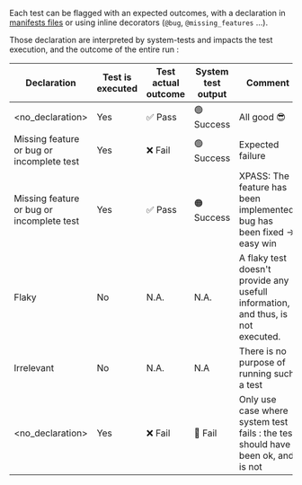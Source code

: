 Each test can be flagged with an expected outcomes, with a declaration in [manifests files](../edit/manifest.md) or using inline decorators (`@bug`, `@missing_features` ...).

Those declaration are interpreted by system-tests and impacts the test execution, and the outcome of the entire run :

| Declaration                                      | Test is executed  | Test actual outcome | System test output  | Comment
| -                                                | -                 | -                   | -                   | -
| \<no_declaration>                                | Yes               | ✅ Pass             | 🟢 Success          | All good :sunglasses:
| Missing feature or bug or incomplete test        | Yes               | ❌ Fail             | 🟢 Success          | Expected failure
| Missing feature or bug or incomplete test        | Yes               | ✅ Pass             | 🟠 Success          | XPASS: The feature has been implemented, bug has been fixed -> easy win
| Flaky                                            | No                | N.A.                | N.A.                | A flaky test doesn't provide any usefull information, and thus, is not executed.
| Irrelevant                                       | No                | N.A.                | N.A                 | There is no purpose of running such a test
| \<no_declaration>                                | Yes               | ❌ Fail             | 🔴 Fail             | Only use case where system test fails : the test should have been ok, and is not
